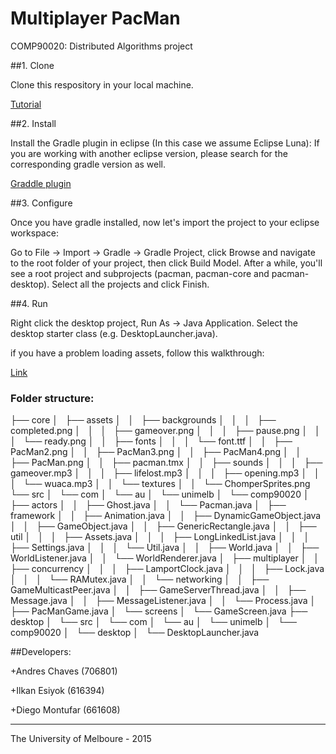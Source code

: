 # Multiplayer PacMan
COMP90020: Distributed Algorithms project

##1. Clone

Clone this respository in your local machine.

[Tutorial](https://help.github.com/articles/importing-a-git-repository-using-the-command-line/)

##2. Install

Install the Gradle plugin in eclipse (In this case we assume Eclipse Luna):
If you are working with another eclipse version, please search for the corresponding gradle version as well.

[Graddle plugin](http://marketplace.eclipse.org/content/gradle-integration-eclipse-44#.VB_gPGOMl40)

##3. Configure

Once you have gradle installed, now let's import the project to your eclipse workspace:

Go to File -> Import -> Gradle -> Gradle Project, click Browse and navigate to the root folder of your project, 
then click Build Model. After a while, you'll see a root project and subprojects (pacman, pacman-core and pacman-desktop). 
Select all the projects and click Finish.

##4. Run

Right click the desktop project, Run As -> Java Application. Select the desktop starter class (e.g. DesktopLauncher.java).

if you have a problem loading assets, follow this walkthrough:

[Link](http://stackoverflow.com/questions/22822767/new-libgdx-setup-receive-file-not-found)

### Folder structure:

 ├── core
 │   ├── assets
 │   │   ├── backgrounds
 │   │   │   ├── completed.png
 │   │   │   ├── gameover.png
 │   │   │   ├── pause.png
 │   │   │   └── ready.png
 │   │   ├── fonts
 │   │   │   └── font.ttf
 │   │   ├── PacMan2.png
 │   │   ├── PacMan3.png
 │   │   ├── PacMan4.png
 │   │   ├── PacMan.png
 │   │   ├── pacman.tmx
 │   │   ├── sounds
 │   │   │   ├── gameover.mp3
 │   │   │   ├── lifelost.mp3
 │   │   │   ├── opening.mp3
 │   │   │   └── wuaca.mp3
 │   │   └── textures
 │   │       └── ChomperSprites.png
 └── src
 │       └── com
 │           └── au
 │               └── unimelb
 │                   └── comp90020
 │                       ├── actors
 │                       │   ├── Ghost.java
 │                       │   └── Pacman.java
 │                       ├── framework
 │                       │   ├── Animation.java
 │                       │   ├── DynamicGameObject.java
 │                       │   ├── GameObject.java
 │                       │   ├── GenericRectangle.java
 │                       │   ├── util
 │                       │   │   ├── Assets.java
 │                       │   │   ├── LongLinkedList.java
 │                       │   │   ├── Settings.java
 │                       │   │   └── Util.java
 │                       │   ├── World.java
 │                       │   ├── WorldListener.java
 │                       │   └── WorldRenderer.java
 │                       ├── multiplayer
 │                       │   ├── concurrency
 │                       │   │   ├── LamportClock.java
 │                       │   │   ├── Lock.java
 │                       │   │   └── RAMutex.java
 │                       │   └── networking
 │                       │       ├── GameMulticastPeer.java
 │                       │       ├── GameServerThread.java
 │                       │       ├── Message.java
 │                       │       ├── MessageListener.java
 │                       │       └── Process.java
 │                       ├── PacManGame.java
 │                       └── screens
 │                           └── GameScreen.java
 ├── desktop
 │   └── src
 │       └── com
 │           └── au
 │               └── unimelb
 │                   └── comp90020
 │                       └── desktop
 │                           └── DesktopLauncher.java
 
##Developers:

+Andres Chaves (706801)

+Ilkan Esiyok (616394)

+Diego Montufar (661608)

______________________________________________________________________________________________________
The University of Melboure - 2015
